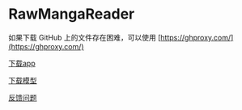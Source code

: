 # RawMangaReader

如果下载 GitHub 上的文件存在困难，可以使用 [https://ghproxy.com/](https://ghproxy.com/)

[下载app](https://github.com/SunDoge/RawMangaReader/releases/latest)

[下载模型](https://huggingface.co/SunDoge/raw-manga-reader-model/tree/main)

[反馈问题](https://github.com/SunDoge/RawMangaReader/issues)
